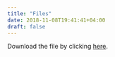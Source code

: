 ```yaml
---
title: "Files"
date: 2018-11-08T19:41:41+04:00
draft: false
---
```


Download the file by clicking <a href="https://wasim.co/docs/profile.pdf">here</a>.
